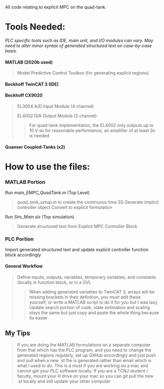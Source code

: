 All code relating to explicit MPC on the quad-tank.

# Tools Needed:
*PLC specific tools such as IDE, main unit, and I/O modules can vary. May need to alter minor syntax of generated structured text on case-by-case basis.*
#### MATLAB (2020b used)
> Model Predictive Control Toolbox (for generating explicit regions)
> 
#### Beckhoff TwinCAT 3 (IDE)
#### Beckhoff CX9020 
> EL3004 A/D Input Module  (4 channel)
> 
> EL4002 D/A Output Module (2 channel)
> > For quad-tank implementation, the EL4002 only outputs up to 10 V so for reasonable performance, an amplifier of at least 3x is needed

#### Quanser Coupled-Tanks (x2)


# How to use the files:

### MATLAB Portion
Run *main_EMPC_QuadTank.m* (Top Level) 
>*quad_tank_setup.m* to create the continuous time SS 
>Generate implicit controller object
>Convert to explicit formulation

Run *Sim_Main.slx* (Top simulation)
> Generate structured text from Explicit MPC Controller Block

### PLC Portion
Import generated structured text and update explicit controller function block accordingly
#### General Workflow
> Define inputs, outputs, variables, temporary variables, and constants (locally in function block, or in a GVL
> > When adding generated variables to TwinCAT 3, arrays will be missing brackets in their definition, you must add these yourself, or write a MATLAB script to do it for you but I was lazy
> Update search portion of code, state estimation and scaling stays the same but just copy and paste the whole thing because its easier


## My Tips
> If you are doing the MATLAB formulations on a separate computer from that which has the PLC program, and you need to change the generated regions regularly, set up GitHub accordingly and just push and pull when a new .st file is generated rather than email which is what I used to do. This is a must if you are working on a mac and cannot get your PLC software locally. If you are a TCNJ student / faculty, mount your H drive on your mac so you can git pull the new .st locally and still update your other computer

